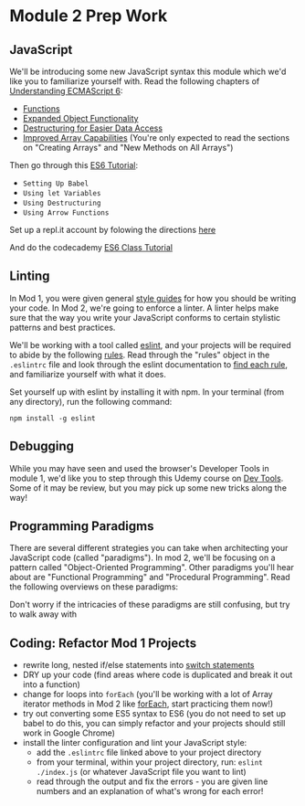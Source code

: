 # Module 2 Prep Work


## JavaScript

We'll be introducing some new JavaScript syntax this module which we'd like you to familiarize yourself with. Read the following chapters of [Understanding ECMAScript 6](https://leanpub.com/understandinges6/read):

- [Functions](https://leanpub.com/understandinges6/read#leanpub-auto-functions)
- [Expanded Object Functionality](https://leanpub.com/understandinges6/read#leanpub-auto-expanded-object-functionality)
- [Destructuring for Easier Data Access](https://leanpub.com/understandinges6/read#leanpub-auto-destructuring-for-easier-data-access)
- [Improved Array Capabilities](https://leanpub.com/understandinges6/read#leanpub-auto-improved-array-capabilities) (You're only expected to read the sections on "Creating Arrays" and "New Methods on All Arrays")

Then go through this [ES6 Tutorial](http://ccoenraets.github.io/es6-tutorial/):
  - `Setting Up Babel`
  - `Using let Variables`
  - `Using Destructuring`
  - `Using Arrow Functions`

Set up a repl.it account by folowing the directions [here](https://gist.github.com/thatPamIAm/ec20e805e385cc2b423185ef26bed046) 

And do the codecademy [ES6 Class Tutorial](https://www.codecademy.com/courses/learn-javascript-classes/lessons/classes/exercises/introduction)


## Linting

In Mod 1, you were given general [style guides](https://github.com/turingschool-examples/javascript/tree/master/es5) for how you should be writing your code. In Mod 2, we're going to enforce a linter. A linter helps make sure that the way you write your JavaScript conforms to certain stylistic patterns and best practices.

We'll be working with a tool called [eslint](https://eslint.org/), and your projects will be required to abide by the following [rules](https://github.com/turingschool-examples/javascript/blob/master/linters/module-2/non-react/.eslintrc). Read through the "rules" object in the `.eslintrc` file and look through the eslint documentation to [find each rule](https://eslint.org/docs/rules/), and familiarize yourself with what it does.

Set yourself up with eslint by installing it with npm. In your terminal (from any directory), run the following command:

`npm install -g eslint`


## Debugging

While you may have seen and used the browser's Developer Tools in module 1, we'd like you to step through this Udemy course on [Dev Tools](https://www.udemy.com/devtools-2017-the-basics-of-chrome-developer-tools/). Some of it may be review, but you may pick up some new tricks along the way!


## Programming Paradigms

There are several different strategies you can take when architecting your JavaScript code (called "paradigms"). In mod 2, we'll be focusing on a pattern called "Object-Oriented Programming". Other paradigms you'll hear about are "Functional Programming" and "Procedural Programming". Read the following overviews on these paradigms:


Don't worry if the intricacies of these paradigms are still confusing, but try to walk away with



## Coding: Refactor Mod 1 Projects
  - rewrite long, nested if/else statements into [switch statements](https://developer.mozilla.org/en-US/docs/Web/JavaScript/Reference/Statements/switch)
  - DRY up your code (find areas where code is duplicated and break it out into a function)
  - change for loops into `forEach` (you'll be working with a lot of Array iterator methods in Mod 2 like [forEach](https://developer.mozilla.org/en-US/docs/Web/JavaScript/Reference/Global_Objects/Array/forEach), start practicing them now!)
  - try out converting some ES5 syntax to ES6 (you do not need to set up babel to do this, you can simply refactor and your projects should still work in Google Chrome)
  - install the linter configuration and lint your JavaScript style:
    - add the `.eslintrc` file linked above to your project directory
    - from your terminal, within your project directory, run: `eslint ./index.js` (or whatever JavaScript file you want to lint)
    - read through the output and fix the errors - you are given line numbers and an explanation of what's wrong for each error!